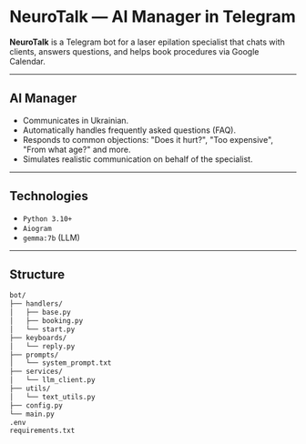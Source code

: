 # NeuroTalk — AI Manager in Telegram

**NeuroTalk** is a Telegram bot for a laser epilation specialist that chats with clients, answers questions, and helps book procedures via Google Calendar.

---

## AI Manager
- Communicates in Ukrainian.
- Automatically handles frequently asked questions (FAQ).
- Responds to common objections: "Does it hurt?", "Too expensive", "From what age?" and more.
- Simulates realistic communication on behalf of the specialist.

---

## Technologies

- `Python 3.10+`
- `Aiogram` 
- `gemma:7b` (LLM)

---

## Structure

```bash
bot/
├── handlers/
│   ├── base.py
│   ├── booking.py
│   └── start.py
├── keyboards/                       
│   └── reply.py            
├── prompts/
│   └── system_prompt.txt
├── services/
│   └── llm_client.py
├── utils/
│   └── text_utils.py
├── config.py
└── main.py
.env
requirements.txt
```
